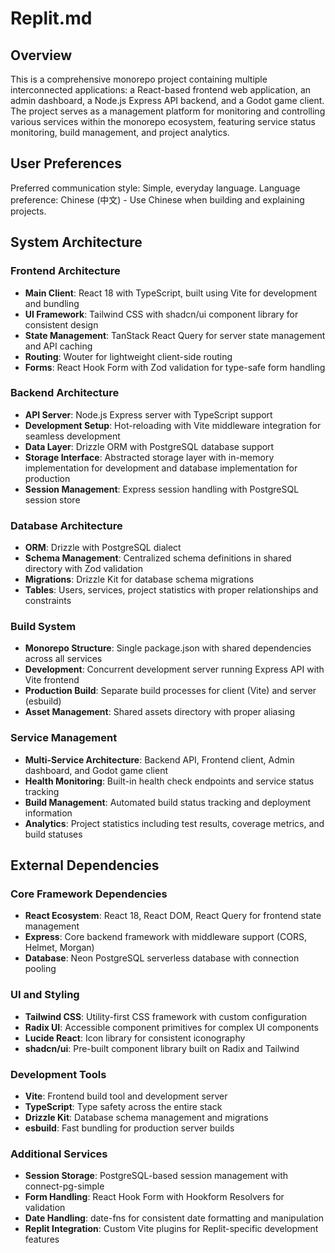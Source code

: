 # Replit.md

## Overview

This is a comprehensive monorepo project containing multiple interconnected applications: a React-based frontend web application, an admin dashboard, a Node.js Express API backend, and a Godot game client. The project serves as a management platform for monitoring and controlling various services within the monorepo ecosystem, featuring service status monitoring, build management, and project analytics.

## User Preferences

Preferred communication style: Simple, everyday language.
Language preference: Chinese (中文) - Use Chinese when building and explaining projects.

## System Architecture

### Frontend Architecture
- **Main Client**: React 18 with TypeScript, built using Vite for development and bundling
- **UI Framework**: Tailwind CSS with shadcn/ui component library for consistent design
- **State Management**: TanStack React Query for server state management and API caching
- **Routing**: Wouter for lightweight client-side routing
- **Forms**: React Hook Form with Zod validation for type-safe form handling

### Backend Architecture
- **API Server**: Node.js Express server with TypeScript support
- **Development Setup**: Hot-reloading with Vite middleware integration for seamless development
- **Data Layer**: Drizzle ORM with PostgreSQL database support
- **Storage Interface**: Abstracted storage layer with in-memory implementation for development and database implementation for production
- **Session Management**: Express session handling with PostgreSQL session store

### Database Architecture
- **ORM**: Drizzle with PostgreSQL dialect
- **Schema Management**: Centralized schema definitions in shared directory with Zod validation
- **Migrations**: Drizzle Kit for database schema migrations
- **Tables**: Users, services, project statistics with proper relationships and constraints

### Build System
- **Monorepo Structure**: Single package.json with shared dependencies across all services
- **Development**: Concurrent development server running Express API with Vite frontend
- **Production Build**: Separate build processes for client (Vite) and server (esbuild)
- **Asset Management**: Shared assets directory with proper aliasing

### Service Management
- **Multi-Service Architecture**: Backend API, Frontend client, Admin dashboard, and Godot game client
- **Health Monitoring**: Built-in health check endpoints and service status tracking
- **Build Management**: Automated build status tracking and deployment information
- **Analytics**: Project statistics including test results, coverage metrics, and build statuses

## External Dependencies

### Core Framework Dependencies
- **React Ecosystem**: React 18, React DOM, React Query for frontend state management
- **Express**: Core backend framework with middleware support (CORS, Helmet, Morgan)
- **Database**: Neon PostgreSQL serverless database with connection pooling

### UI and Styling
- **Tailwind CSS**: Utility-first CSS framework with custom configuration
- **Radix UI**: Accessible component primitives for complex UI components
- **Lucide React**: Icon library for consistent iconography
- **shadcn/ui**: Pre-built component library built on Radix and Tailwind

### Development Tools
- **Vite**: Frontend build tool and development server
- **TypeScript**: Type safety across the entire stack
- **Drizzle Kit**: Database schema management and migrations
- **esbuild**: Fast bundling for production server builds

### Additional Services
- **Session Storage**: PostgreSQL-based session management with connect-pg-simple
- **Form Handling**: React Hook Form with Hookform Resolvers for validation
- **Date Handling**: date-fns for consistent date formatting and manipulation
- **Replit Integration**: Custom Vite plugins for Replit-specific development features